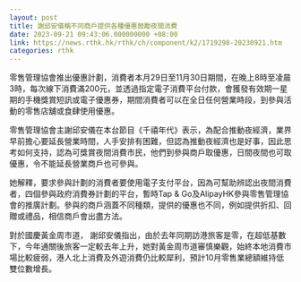 ```yaml
---
layout: post
title: 謝邱安儀稱不同商戶提供各種優惠鼓勵夜間消費
date: 2023-09-21 09:43:06.000000000 +08:00
link: https://news.rthk.hk/rthk/ch/component/k2/1719298-20230921.htm
categories: rthk
---
```


零售管理協會推出優惠計劃，消費者本月29日至11月30日期間，在晚上8時至凌晨3時，每次線下消費滿200元，並透過指定電子消費平台付款，會獲發有效期一星期的手機獎賞短訊或電子優惠券，期間消費者可以在全日任何營業時段，到參與活動的零售店舖或食肆使用優惠。

零售管理協會主謝邱安儀在本台節目《千禧年代》表示，為配合推動夜經濟，業界早前擔心要延長營業時間，人手安排有困難，但認為推動夜經濟也是好事，因此思考如何支持，認為可獎賞夜間消費市民，他們到參與商戶取優惠，日間夜間也可取優惠，令不能延長營業商戶也可參與。 

她解釋，要求參與計劃的消費者要使用電子支付平台，因為可幫助辨認出夜間消費者，四個參與政府消費券計劃的平台，暫時Tap & Go及AlipayHK參與零售管理協會的推廣計劃。參與的商戶涵蓋不同種類，提供的優惠也不同，例如提供折扣、回贈或禮品，相信商戶會出盡方法。 

對於國慶黃金周市道， 謝邱安儀指出，由於去年同期訪港旅客是零，在超低基數下，今年通關後旅客一定較去年上升，她對黃金周市道審慎樂觀，始終本地消費市場比較疲弱，港人北上消費及外遊消費仍比較犀利，預計10月零售業總額維持低雙位數增長。
